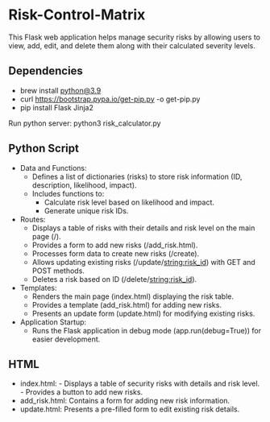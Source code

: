 # Risk-Control-Matrix
This Flask web application helps manage security risks by allowing users to view, add, edit, and delete them along with their calculated severity levels.

## Dependencies
- brew install python@3.9
- curl https://bootstrap.pypa.io/get-pip.py -o get-pip.py
- pip install Flask Jinja2

Run python server:
python3 risk_calculator.py

## Python Script
- Data and Functions:
  - Defines a list of dictionaries (risks) to store risk information (ID, description, likelihood, impact).
  - Includes functions to:
    - Calculate risk level based on likelihood and impact.
    - Generate unique risk IDs.
- Routes:
  - Displays a table of risks with their details and risk level on the main page (/).
  - Provides a form to add new risks (/add_risk.html).
  - Processes form data to create new risks (/create).
  - Allows updating existing risks (/update/<string:risk_id>) with GET and POST methods.
  - Deletes a risk based on ID (/delete/<string:risk_id>).
- Templates:
  - Renders the main page (index.html) displaying the risk table.
  - Provides a template (add_risk.html) for adding new risks.
  - Presents an update form (update.html) for modifying existing risks.
- Application Startup:
  - Runs the Flask application in debug mode (app.run(debug=True)) for easier development.
 
## HTML
- index.html: - Displays a table of security risks with details and risk level. - Provides a button to add new risks.
- add_risk.html: Contains a form for adding new risk information.
- update.html: Presents a pre-filled form to edit existing risk details.
